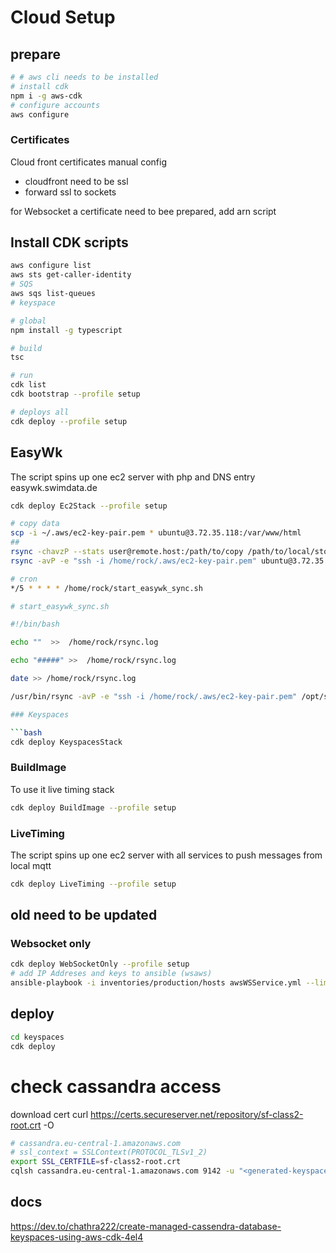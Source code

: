 # Cloud Setup

## prepare

``` bash
# # aws cli needs to be installed
# install cdk
npm i -g aws-cdk
# configure accounts
aws configure
```

### Certificates

Cloud front certificates manual config  

* cloudfront need to be ssl
* forward ssl to sockets
  
for Websocket a certificate need to bee prepared, add arn script

## Install CDK scripts

```bash
aws configure list
aws sts get-caller-identity
# SQS
aws sqs list-queues
# keyspace
```

```bash
# global
npm install -g typescript

# build
tsc

# run
cdk list
cdk bootstrap --profile setup

# deploys all
cdk deploy --profile setup
```

## EasyWk

The script spins up one ec2 server with php and DNS entry easywk.swimdata.de

```bash
cdk deploy Ec2Stack --profile setup
```

```bash
# copy data
scp -i ~/.aws/ec2-key-pair.pem * ubuntu@3.72.35.118:/var/www/html
##
rsync -chavzP --stats user@remote.host:/path/to/copy /path/to/local/storage
rsync -avP -e "ssh -i /home/rock/.aws/ec2-key-pair.pem" ubuntu@3.72.35.118:/var/www/html /opt/shared/lenex/sad/live
```

```bash
# cron
*/5 * * * * /home/rock/start_easywk_sync.sh

# start_easywk_sync.sh

#!/bin/bash

echo ""  >>  /home/rock/rsync.log

echo "#####" >>  /home/rock/rsync.log

date >> /home/rock/rsync.log

/usr/bin/rsync -avP -e "ssh -i /home/rock/.aws/ec2-key-pair.pem" /opt/shared/lenex/sad/live/* ubuntu@3.72.35.118:/var/www/html >> /home/rock/rsync.log

### Keyspaces

```bash
cdk deploy KeyspacesStack
```

### BuildImage

To use it live timing stack

```bash
cdk deploy BuildImage --profile setup
```

### LiveTiming

The script spins up one ec2 server with all services to push messages from local mqtt

```bash
cdk deploy LiveTiming --profile setup
```


## old need to be updated

### Websocket only

```bash
cdk deploy WebSocketOnly --profile setup
# add IP Addreses and keys to ansible (wsaws)
ansible-playbook -i inventories/production/hosts awsWSService.yml --limit=wsaws -e global_clean_all=true
```

## deploy

```bash
cd keyspaces
cdk deploy
```

# check cassandra access

download cert curl https://certs.secureserver.net/repository/sf-class2-root.crt -O

```bash
# cassandra.eu-central-1.amazonaws.com
# ssl_context = SSLContext(PROTOCOL_TLSv1_2)
export SSL_CERTFILE=sf-class2-root.crt
cqlsh cassandra.eu-central-1.amazonaws.com 9142 -u "<generated-keyspace-useranme>" -p "<generated-keyspace-password>" --ssl --ssl_context PROTOCOL_TLSv1_2
```

## docs

<https://dev.to/chathra222/create-managed-cassendra-database-keyspaces-using-aws-cdk-4el4>
